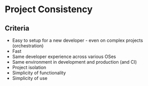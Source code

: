 # Project Consistency

## Criteria

* Easy to setup for a new developer - even on complex projects (orchestration)
* Fast
* Same developer experience across various OSes
* Same environment in development and production (and CI)
* Project isolation
* Simplicity of functionality
* Simplicity of use
